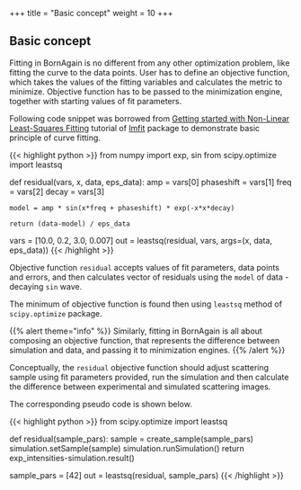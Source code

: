 +++
title = "Basic concept"
weight = 10
+++

## Basic concept

Fitting in BornAgain is no different from any other optimization problem, like fitting the curve to the data points.
User has to define an objective function, which takes the values of the fitting variables and calculates
the metric to minimize.
Objective function has to be passed to the minimization engine, together with starting values of fit parameters.

Following code snippet was borrowed from 
[Getting started with Non-Linear Least-Squares Fitting](https://lmfit.github.io/lmfit-py/intro.html) 
tutorial of [lmfit](https://lmfit.github.io/lmfit-py) package to demonstrate basic principle of curve fitting.

{{< highlight python >}}
from numpy import exp, sin
from scipy.optimize import leastsq

def residual(vars, x, data, eps_data):
    amp = vars[0]
    phaseshift = vars[1]
    freq = vars[2]
    decay = vars[3]

    model = amp * sin(x*freq + phaseshift) * exp(-x*x*decay)

    return (data-model) / eps_data

vars = [10.0, 0.2, 3.0, 0.007]
out = leastsq(residual, vars, args=(x, data, eps_data))
{{< /highlight >}}

Objective function `residual` accepts values of fit parameters, data points and errors, and then calculates vector 
of residuals using the `model` of data - decaying `sin` wave.

The minimum of objective function is found then using `leastsq` method of `scipy.optimize` package.

{{% alert theme="info" %}}
Similarly, fitting in BornAgain is all about composing an objective function, that represents the difference between
simulation and data, and passing it to minimization engines.
{{% /alert %}}

Conceptually, the `residual` objective function should adjust scattering sample using fit parameters provided,
run the simulation and then calculate the difference between experimental and simulated scattering images.

The corresponding pseudo code is shown below.

{{< highlight python >}}
from scipy.optimize import leastsq

def residual(sample_pars):
    sample = create_sample(sample_pars)
    simulation.setSample(sample)
    simulation.runSimulation()
    return exp_intensities-simulation.result()

sample_pars = [42]
out = leastsq(residual, sample_pars)
{{< /highlight >}}




